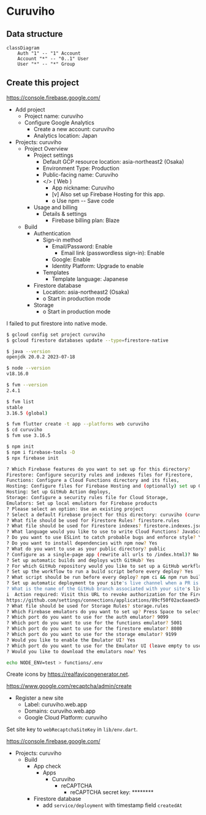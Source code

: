 # Curuviho

## Data structure

```mermaid
classDiagram
    Auth "1" -- "1" Account
    Account "*" -- "0..1" User
    User "*" -- "*" Group
```

## Create this project

<https://console.firebase.google.com/>

- Add project
    - Project name: curuviho
    - Configure Google Analytics
        - Create a new account: curuviho
        - Analytics location: Japan
- Projects: curuviho
    - Project Overview
        - Project settings
            - Default GCP resource location: asia-northeast2 (Osaka)
            - Environment Type: Production
            - Public-facing name: Curuviho
            - </> ( Web )
                - App nickname: Curuviho
                - [v] Also set up Firebase Hosting for this app.
                - o Use npm -- Save code
        - Usage and billing
            - Details & settings
                - Firebase billing plan: Blaze
    - Build
        - Authentication
            - Sign-in method
                - Email/Password: Enable
                    - Email link (passwordless sign-in): Enable
                - Google: Enable
                - Identity Platform: Upgrade to enable
            - Templates
                - Template language: Japanese
        - Firestore database
            - Location: asia-northeast2 (Osaka)
            - o Start in production mode
        - Storage
            - o Start in production mode

I failed to put firestore into native mode.

```bash
$ gcloud config set project curuviho 
$ gcloud firestore databases update --type=firestore-native

$ java --version
openjdk 20.0.2 2023-07-18

$ node --version
v18.16.0

$ fvm --version          
2.4.1

$ fvm list     
stable
3.16.5 (global)

$ fvm flutter create -t app --platforms web curuviho
$ cd curuviho
$ fvm use 3.16.5

$ npm init
$ npm i firebase-tools -D
$ npx firebase init

? Which Firebase features do you want to set up for this directory?
Firestore: Configure security rules and indexes files for Firestore,
Functions: Configure a Cloud Functions directory and its files,
Hosting: Configure files for Firebase Hosting and (optionally) set up GitHub Action deploys,
Hosting: Set up GitHub Action deploys, 
Storage: Configure a security rules file for Cloud Storage,
Emulators: Set up local emulators for Firebase products
? Please select an option: Use an existing project
? Select a default Firebase project for this directory: curuviho (curuviho)
? What file should be used for Firestore Rules? firestore.rules
? What file should be used for Firestore indexes? firestore.indexes.json
? What language would you like to use to write Cloud Functions? JavaScript
? Do you want to use ESLint to catch probable bugs and enforce style? Yes
? Do you want to install dependencies with npm now? Yes
? What do you want to use as your public directory? public
? Configure as a single-page app (rewrite all urls to /index.html)? No
? Set up automatic builds and deploys with GitHub? Yes
? For which GitHub repository would you like to set up a GitHub workflow?  MichinobuMaeda/curuviho
? Set up the workflow to run a build script before every deploy? Yes
? What script should be run before every deploy? npm ci && npm run build
? Set up automatic deployment to your site's live channel when a PR is merged? Yes
? What is the name of the GitHub branch associated with your site's live channel? main
i  Action required: Visit this URL to revoke authorization for the Firebase CLI GitHub OAuth App:
https://github.com/settings/connections/applications/89cf50f02ac6aaed3484
? What file should be used for Storage Rules? storage.rules
? Which Firebase emulators do you want to set up? Press Space to select emulators, then Enter to confirm your choices. Authentication Emulator, Functions Emulator, Firestore Emulator, Storage Emulator
? Which port do you want to use for the auth emulator? 9099
? Which port do you want to use for the functions emulator? 5001
? Which port do you want to use for the firestore emulator? 8080
? Which port do you want to use for the storage emulator? 9199
? Would you like to enable the Emulator UI? Yes
? Which port do you want to use for the Emulator UI (leave empty to use any available port)? 4040
? Would you like to download the emulators now? Yes

echo NODE_ENV=test > functions/.env
```

Create icons by <https://realfavicongenerator.net>.

<https://www.google.com/recaptcha/admin/create>

- Register a new site
    - Label: curuviho.web.app
    - Domains: curuviho.web.app
    - Google Cloud Platform: curuviho

Set site key to `webRecaptchaSiteKey` in `lib/env.dart`.

<https://console.firebase.google.com/>

- Projects: curuviho
    - Build
        - App check
            - Apps
                - Curuviho
                    - reCAPTCHA
                        - reCAPTCHA secret key: ********
        - Firestore database
            - add `service/deployment` with timestamp field `createdAt`
